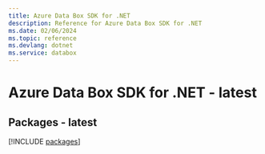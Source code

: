 ```yaml
---
title: Azure Data Box SDK for .NET
description: Reference for Azure Data Box SDK for .NET
ms.date: 02/06/2024
ms.topic: reference
ms.devlang: dotnet
ms.service: databox
---
```

# Azure Data Box SDK for .NET - latest
## Packages - latest
[!INCLUDE [packages](data-box-index.md)]
